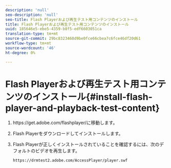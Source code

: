 ```yaml
---
description: 'null'
seo-description: 'null'
seo-title: Flash Playerおよび再生テスト用コンテンツのインストール
title: Flash Playerおよび再生テスト用コンテンツのインストール
uuid: 185646e5-ebe5-4359-b8f5-edf6603051ca
translation-type: tm+mt
source-git-commit: 29bc8323460d9be0fce66cbea7c6fce46df20d61
workflow-type: tm+mt
source-wordcount: '46'
ht-degree: 0%

---
```



# Flash Playerおよび再生テスト用コンテンツのインストール{#install-flash-player-and-playback-test-content}

1. ht<span></span>tps://get.adobe.com/flashplayer/に移動します。
1. Flash Playerをダウンロードしてインストールします。
1. Flash Playerが正しくインストールされていることを確認するには、次のデフォルトのビデオを再生します。

   `https://drmtest2.adobe.com/AccessPlayer/player.swf`
